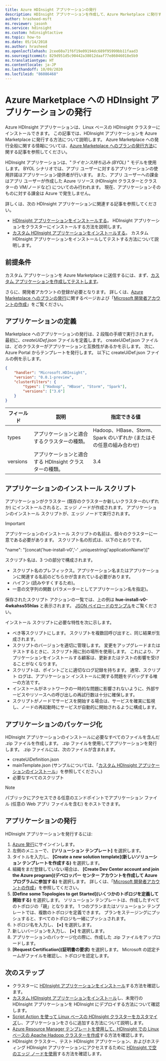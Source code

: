 ```yaml
---
title: Azure HDInsight アプリケーションの発行
description: HDInsight アプリケーションを作成して、Azure Marketplace に発行する方法を説明します。
author: hrasheed-msft
ms.reviewer: jasonh
ms.service: hdinsight
ms.custom: hdinsightactive
ms.topic: how-to
ms.date: 05/14/2018
ms.author: hrasheed
ms.openlocfilehash: 2cee60a71f6f19e09194dc689f95999bb11faad3
ms.sourcegitcommit: 829d951d5c90442a38012daaf77e86046018e5b9
ms.translationtype: HT
ms.contentlocale: ja-JP
ms.lasthandoff: 10/09/2020
ms.locfileid: "86086468"
---
```

# <a name="publish-an-hdinsight-application-in-the-azure-marketplace"></a>Azure Marketplace への HDInsight アプリケーションの発行
Azure HDInsight アプリケーションは、Linux ベースの HDInsight クラスターにインストールできます。 この記事では、HDInsight アプリケーションを Azure Marketplace に発行する方法について説明します。 Azure Marketplace への発行全般に関する情報については、[Azure Marketplace へのプランの発行方法](../marketplace/marketplace-publishers-guide.md)に関する記事を参照してください。

HDInsight アプリケーションは、"*ライセンス持ち込み (BYOL)* " モデルを使用します。 BYOL シナリオでは、アプリ ユーザーに対するアプリケーションの使用許諾はアプリケーション提供者が行います。 また、アプリ ユーザーへの課金はアプリ ユーザーが作成した Azure リソース (HDInsight クラスターとクラスターの VM/ノードなど) についてのみ行われます。 現在、アプリケーションそのものに対する課金は Azure で発生しません。

詳しくは、次の HDInsight アプリケーションに関連する記事を参照してください。

* [HDInsight アプリケーションをインストールする](hdinsight-apps-install-applications.md)。 HDInsight アプリケーションをクラスターにインストールする方法を説明します。
* [カスタム HDInsight アプリケーションをインストールする](hdinsight-apps-install-custom-applications.md)。 カスタム HDInsight アプリケーションをインストールしてテストする方法について説明します。

## <a name="prerequisites"></a>前提条件
カスタム アプリケーションを Azure Marketplace に送信するには、まず、[カスタム アプリケーションを作成してテストします](hdinsight-apps-install-custom-applications.md)。

さらに、開発者アカウントの登録が必要となります。 詳しくは、[Azure Marketplace へのプランの発行](../marketplace/marketplace-publishers-guide.md)に関するページおよび「[Microsoft 開発者アカウントの作成](../marketplace/marketplace-publishers-guide.md)」をご覧ください。

## <a name="define-the-application"></a>アプリケーションの定義
Marketplace へのアプリケーションの発行は、2 段階の手順で実行されます。 最初に、*createUiDef.json* ファイルを定義します。 createUiDef.json ファイルは、どのクラスターがアプリケーションと互換性があるかを示します。 次に、Azure Portal からテンプレートを発行します。 以下に createUiDef.json ファイルの例を示します。

```json
{
    "handler": "Microsoft.HDInsight",
    "version": "0.0.1-preview",
    "clusterFilters": {
        "types": ["Hadoop", "HBase", "Storm", "Spark"],
        "versions": ["3.6"]
    }
}
```

| フィールド | 説明 | 指定できる値 |
| --- | --- | --- |
| types |アプリケーションと適合するクラスターの種類。 |Hadoop、HBase、Storm、Spark のいずれか (またはその任意の組み合わせ) |
| versions |アプリケーションと適合する HDInsight クラスターの種類。 |3.4 |

## <a name="application-installation-script"></a>アプリケーションのインストール スクリプト
アプリケーションがクラスター (既存のクラスターか新しいクラスターのいずれか) にインストールされると、エッジ ノードが作成されます。 アプリケーションのインストール スクリプトが、エッジ ノードで実行されます。

  > [!IMPORTANT]  
  > アプリケーションのインストール スクリプトの名前は、個々のクラスターに一意である必要があります。 スクリプト名の形式は、以下のとおりです。
  > 
  > "name": "[concat('hue-install-v0','-' ,uniquestring(‘applicationName’)]"
  > 
  > スクリプト名は、3 つの部分で構成されます。
  > 
  > * スクリプト名のプレフィックス。アプリケーション名またはアプリケーションに関連する名前のどちらかが含まれている必要があります。
  > * ハイフン (読みやすくするため)。
  > * 一意の文字列の関数 (パラメーターとしてアプリケーション名を指定)。
  > 
  > 保存されたスクリプト アクションの一覧では、上の例は **hue-install-v0-4wkahss55hlas** と表示されます。 [JSON ペイロードのサンプル](https://raw.githubusercontent.com/hdinsight/Iaas-Applications/master/Hue/azuredeploy.json)をご覧ください。
  > 

インストール スクリプトに必要な特性を次に示します。
* べき等スクリプトにします。 スクリプトを複数回呼び出すと、同じ結果が生成されます。
* スクリプトのバージョンを適切に管理します。 変更をアップグレードまたはテストするときに、スクリプト用に別の場所を使用します。 これにより、アプリケーションをインストールする顧客は、更新またはテストの影響を受けることがなくなります。 
* スクリプトは、ポイントごとに適切なログ記録を持ちます。 通常、スクリプト ログは、アプリケーション インストールに関する問題をデバッグする唯一の方法です。
* インストールがネットワークの一時的な問題に影響されないように、外部サービスやリソースへの呼び出しの再試行数は十分に確保します。
* スクリプトがノードでサービスを開始する場合は、サービスを確実に監視し、ノードの再起動時にサービスが自動的に開始されるように構成します。

## <a name="package-the-application"></a>アプリケーションのパッケージ化
HDInsight アプリケーションのインストールに必要なすべてのファイルを含んだ .zip ファイルを作成します。 .zip ファイルを使用してアプリケーションを発行します。 .zip ファイルには、次のファイルが含まれます。

* createUiDefinition.json
* mainTemplate.json (サンプルについては、「[カスタム HDInsight アプリケーションのインストール](hdinsight-apps-install-custom-applications.md)」を参照してください。)
* 必要なすべてのスクリプト

> [!NOTE]  
> パブリックにアクセスできる任意のエンドポイントでアプリケーション ファイル (任意の Web アプリ ファイルを含む) をホストできます。

## <a name="publish-the-application"></a>アプリケーションの発行
HDInsight アプリケーションを発行するには:

1. [Azure 発行](https://publish.windowsazure.com/)にサインインします。
2. 左側のメニューで、 **[ソリューション テンプレート]** を選択します。
3. タイトルを入力し、 **[Create a new solution template]\(新しいソリューション テンプレートを作成する\)** を選択します。
4. 組織をまだ登録していない場合は、 **[Create Dev Center account and join the Azure program]\(デベロッパー センター アカウントを作成して Azure プログラムに参加する\)** を選択します。  詳しくは、「[Microsoft 開発者アカウントの作成](../marketplace/marketplace-publishers-guide.md)」を参照してください。
5. **[Define some Topologies to get Started]\(いくつかのトポロジを定義して開始する\)** を選択します。 ソリューション テンプレートは、作成したすべてのトポロジの「親」となります。 1 つのプランまたはソリューション テンプレートでは、複数のトポロジを定義できます。 プランをステージングにプッシュすると、すべてのトポロジも一緒にプッシュされます。 
6. トポロジ名を入力し、 **[+]** を選択します。
7. 新しいバージョンを入力し、 **[+]** を選択します。
8. アプリケーションのパッケージ化の際に、作成した .zip ファイルをアップロードします。  
9. **[Request Certification]\(証明書の要求\)** を選択します。 Microsoft の認定チームがファイルを確認し、トポロジを認定します。

## <a name="next-steps"></a>次のステップ
* クラスターに [HDInsight アプリケーションをインストール](hdinsight-apps-install-applications.md)する方法を確認します。
* [カスタム HDInsight アプリケーションをインストール](hdinsight-apps-install-custom-applications.md)し、未発行の HDInsight アプリケーションを HDInsight にデプロイする方法について確認します。
* [Script Action を使って Linux ベースの HDInsight クラスターをカスタマイズ](hdinsight-hadoop-customize-cluster-linux.md)し、アプリケーションをさらに追加する方法について説明します。 
* [Azure Resource Manager テンプレートを使用して、HDInsight での Linux ベースの Apache Hadoop クラスターを作成](hdinsight-hadoop-create-linux-clusters-arm-templates.md)する方法を確認します。
* HDInsight クラスター、テスト HDInsight アプリケーション、およびホスティング HDInsight アプリケーションにアクセスするために [HDInsight で空のエッジ ノードを使用](hdinsight-apps-use-edge-node.md)する方法を確認します。


